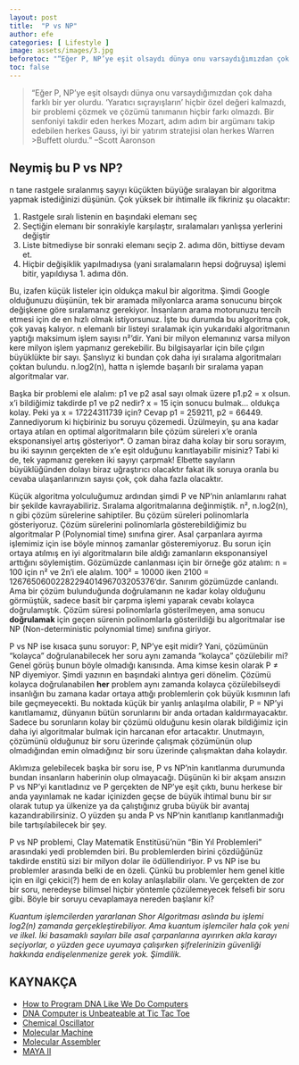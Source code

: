 ```yaml
---
layout: post
title:  "P vs NP"
author: efe
categories: [ Lifestyle ]
image: assets/images/3.jpg
beforetoc: "“Eğer P, NP’ye eşit olsaydı dünya onu varsaydığımızdan çok daha farklı bir yer olurdu. ‘Yaratıcı sıçrayışların’ hiçbir özel değeri kalmazdı, bir problemi çözmek ve çözümü tanımanın hiçbir farkı olmazdı. Bir senfoniyi takdir eden herkes Mozart, adım adım bir argümanı takip edebilen herkes Gauss, iyi bir yatırım stratejisi olan herkes Warren Buffett olurdu.” –Scott Aaronson"
toc: false
---
```

>“Eğer P, NP’ye eşit olsaydı dünya onu varsaydığımızdan çok daha farklı bir yer olurdu. ‘Yaratıcı sıçrayışların’ hiçbir özel değeri kalmazdı, bir problemi çözmek ve çözümü tanımanın hiçbir farkı olmazdı. Bir senfoniyi takdir eden herkes Mozart, adım adım bir argümanı takip edebilen herkes Gauss, iyi bir yatırım stratejisi olan herkes Warren >Buffett olurdu.” –Scott Aaronson

## Neymiş bu P vs NP?
n tane rastgele sıralanmış sayıyı küçükten büyüğe sıralayan bir algoritma yapmak istediğinizi düşünün. Çok yüksek bir ihtimalle ilk fikriniz şu olacaktır:

1. Rastgele sıralı listenin en başındaki elemanı seç
2. Seçtiğin elemanı bir sonrakiyle karşılaştır, sıralamaları yanlışsa yerlerini değiştir
3. Liste bitmediyse bir sonraki elemanı seçip 2. adıma dön, bittiyse devam et.
4. Hiçbir değişiklik yapılmadıysa (yani sıralamaların hepsi doğruysa) işlemi bitir, yapıldıysa 1. adıma dön.

Bu, izafen küçük listeler için oldukça makul bir algoritma. Şimdi Google olduğunuzu düşünün, tek bir aramada milyonlarca arama sonucunu birçok değişkene göre sıralamanız gerekiyor. İnsanların arama motorunuzu tercih etmesi için de en hızlı olmak istiyorsunuz. İşte bu durumda bu algoritma çok, çok yavaş kalıyor. n elemanlı bir listeyi sıralamak için yukarıdaki algoritmanın yaptığı maksimum işlem sayısı n²’dir. Yani bir milyon elemanınız varsa milyon kere milyon işlem yapmanız gerekebilir. Bu bilgisayarlar için bile çılgın büyüklükte bir sayı. Şanslıyız ki bundan çok daha iyi sıralama algoritmaları çoktan bulundu. n.log2(n), hatta n işlemde başarılı bir sıralama yapan algoritmalar var.

Başka bir problemi ele alalım: p1 ve p2 asal sayı olmak üzere p1.p2 = x olsun. x’i bildiğimiz takdirde p1 ve p2 nedir? x = 15 için sonucu bulmak… oldukça kolay. Peki ya x = 17224311739 için? Cevap p1 = 259211, p2 = 66449. Zannediyorum ki hiçbiriniz bu soruyu çözemedi. Üzülmeyin, şu ana kadar ortaya atılan en optimal algoritmaların bile çözüm süreleri x’e oranla eksponansiyel artış gösteriyor*. O zaman biraz daha kolay bir soru sorayım, bu iki sayının gerçekten de x’e eşit olduğunu kanıtlayabilir misiniz? Tabi ki de, tek yapmanız gereken iki sayıyı çarpmak! Elbette sayıların büyüklüğünden dolayı biraz uğraştırıcı olacaktır fakat ilk soruya oranla bu cevaba ulaşanlarınızın sayısı çok, çok daha fazla olacaktır.

Küçük algoritma yolculuğumuz ardından şimdi P ve NP’nin anlamlarını rahat bir şekilde kavrayabiliriz. Sıralama algoritmalarına değinmiştik. n², n.log2(n), n gibi çözüm sürelerine sahiptiler. Bu çözüm süreleri polinomlarla gösteriyoruz. Çözüm sürelerini polinomlarla gösterebildiğimiz bu algoritmalar P (Polynomial time) sınıfına girer. Asal çarpanlara ayırma işlemimiz için ise böyle minnoş zamanlar gösteremiyoruz. Bu sorun için ortaya atılmış en iyi algoritmaların bile aldığı zamanların eksponansiyel arttığını söylemiştim. Gözümüzde canlanması için bir örneğe göz atalım: n = 100 için n² ve 2n’i ele alalım. 100² = 10000 iken 2100 = 1267650600228229401496703205376’dır. Sanırım gözümüzde canlandı. Ama bir çözüm bulunduğunda doğrulamanın ne kadar kolay olduğunu görmüştük, sadece basit bir çarpma işlemi yaparak cevabı kolayca doğrulamıştık. Çözüm süresi polinomlarla gösterilmeyen, ama sonucu **doğrulamak** için geçen sürenin polinomlarla gösterildiği bu algoritmalar ise NP (Non-deterministic polynomial time) sınıfına giriyor.

P vs NP ise kısaca şunu soruyor: P, NP’ye eşit midir? Yani, çözümünün “kolayca” doğrulanabilecek her soru aynı zamanda “kolayca” çözülebilir mi? Genel görüş bunun böyle olmadığı kanısında. Ama kimse kesin olarak P ≠ NP diyemiyor. Şimdi yazının en başındaki alıntıya geri dönelim. Çözümü kolayca doğrulanabilen **her** problem aynı zamanda kolayca çözülebilseydi insanlığın bu zamana kadar ortaya attığı problemlerin çok büyük kısmının lafı bile geçmeyecekti. Bu noktada küçük bir yanlış anlaşılma olabilir, P = NP’yi kanıtlamamız, dünyanın bütün sorunlarını bir anda ortadan kaldırmayacaktır. Sadece bu sorunların kolay bir çözümü olduğunu kesin olarak bildiğimiz için daha iyi algoritmalar bulmak için harcanan efor artacaktır. Unutmayın, çözümünü olduğunuz bir soru üzerinde çalışmak çözümünün olup olmadığından emin olmadığınız bir soru üzerinde çalışmaktan daha kolaydır.

Aklımıza gelebilecek başka bir soru ise, P vs NP’nin kanıtlanma durumunda bundan insanların haberinin olup olmayacağı. Düşünün ki bir akşam ansızın P vs NP’yi kanıtladınız ve P gerçekten de NP’ye eşit çıktı, bunu herkese bir anda yayınlamak ne kadar içinizden geçse de büyük ihtimal bunu bir sır olarak tutup ya ülkenize ya da çalıştığınız gruba büyük bir avantaj kazandırabilirsiniz. O yüzden şu anda P vs NP’nin kanıtlanıp kanıtlanmadığı bile tartışılabilecek bir şey.

P vs NP problemi, Clay Matematik Enstitüsü’nün “Bin Yıl Problemleri” arasındaki yedi problemden biri. Bu problemlerden birini çözdüğünüz takdirde enstitü sizi bir milyon dolar ile ödüllendiriyor. P vs NP ise bu problemler arasında belki de en özeli. Çünkü bu problemler hem genel kitle için en ilgi çekici(?) hem de en kolay anlaşılabilir olanı. Ve gerçekten de zor bir soru, neredeyse bilimsel hiçbir yöntemle çözülemeyecek felsefi bir soru gibi. Böyle bir soruyu cevaplamaya nereden başlanır ki?

*Kuantum işlemcilerden yararlanan Shor Algoritması aslında bu işlemi log2(n) zamanda gerçekleştirebiliyor. Ama kuantum işlemciler hala çok yeni ve ilkel. İki basamaklı sayıları bile asal çarpanlarına ayırırken akla karayı seçiyorlar, o yüzden gece uyumaya çalışırken şifrelerinizin güvenliği hakkında endişelenmenize gerek yok. Şimdilik.*


## KAYNAKÇA
- [How to Program DNA Like We Do Computers](https://www.kurzweilai.net/how-to-program-dna-like-we-do-computers)
- [DNA Computer is Unbeateable at Tic Tac Toe](https://www.newscientist.com/article/dn10310-dna-computer-is-unbeatable-at-tic-tac-toe/)
- [Chemical Oscillator](https://en.wikipedia.org/wiki/Chemical_oscillator)
- [Molecular Machine](https://en.wikipedia.org/wiki/Molecular_machine)
- [Molecular Assembler](https://en.wikipedia.org/wiki/Molecular_assembler)
- [MAYA II](https://en.wikipedia.org/wiki/MAYA-II)
